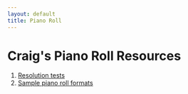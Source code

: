 ```yaml
---
layout: default
title: Piano Roll
---
```


<h1> Craig's Piano Roll Resources </h1>

<ol>
<li> <a href="resolution">Resolution tests</a>
<li> <a href="formats">Sample piano roll formats</a>
</ol>

